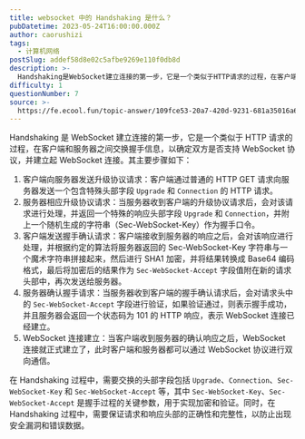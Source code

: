 ```yaml
---
title: websocket 中的 Handshaking 是什么？
pubDatetime: 2023-05-24T16:00:00.000Z
author: caorushizi
tags:
  - 计算机网络
postSlug: addef58d8e02c5afbe9269e110f0db8d
description: >-
  Handshaking是WebSocket建立连接的第一步，它是一个类似于HTTP请求的过程，在客户端和服务器之间交换握手信息，以确定双方是否支持WebSocket协议，并建立起WebSocket连接
difficulty: 1
questionNumber: 7
source: >-
  https://fe.ecool.fun/topic-answer/109fce53-20a7-420d-9231-681a35016a6d?orderBy=updateTime&order=desc&tagId=16
---
```


Handshaking 是 WebSocket 建立连接的第一步，它是一个类似于 HTTP 请求的过程，在客户端和服务器之间交换握手信息，以确定双方是否支持 WebSocket 协议，并建立起 WebSocket 连接。其主要步骤如下：

1.  客户端向服务器发送升级协议请求：客户端通过普通的 HTTP GET 请求向服务器发送一个包含特殊头部字段 `Upgrade` 和 `Connection` 的 HTTP 请求。
2.  服务器相应升级协议请求：当服务器收到客户端的升级协议请求后，会对该请求进行处理，并返回一个特殊的响应头部字段 `Upgrade` 和 `Connection`，并附上一个随机生成的字符串（Sec-WebSocket-Key）作为握手口令。
3.  客户端发送握手确认请求：客户端接收到服务器的响应之后，会对该响应进行处理，并根据约定的算法将服务器返回的 Sec-WebSocket-Key 字符串与一个魔术字符串拼接起来，然后进行 SHA1 加密，并将结果转换成 Base64 编码格式，最后将加密后的结果作为 `Sec-WebSocket-Accept` 字段值附在新的请求头部中，再次发送给服务器。
4.  服务器确认握手请求：当服务器收到客户端的握手确认请求后，会对请求头中的 `Sec-WebSocket-Accept` 字段进行验证，如果验证通过，则表示握手成功，并且服务器会返回一个状态码为 101 的 HTTP 响应，表示 WebSocket 连接已经建立。
5.  WebSocket 连接建立：当客户端收到服务器的确认响应之后，WebSocket 连接就正式建立了，此时客户端和服务器都可以通过 WebSocket 协议进行双向通信。

在 Handshaking 过程中，需要交换的头部字段包括 `Upgrade`、`Connection`、`Sec-WebSocket-Key` 和 `Sec-WebSocket-Accept` 等，其中 `Sec-WebSocket-Key`、`Sec-WebSocket-Accept` 是握手过程的关键参数，用于实现加密和验证。同时，在 Handshaking 过程中，需要保证请求和响应头部的正确性和完整性，以防止出现安全漏洞和错误数据。
